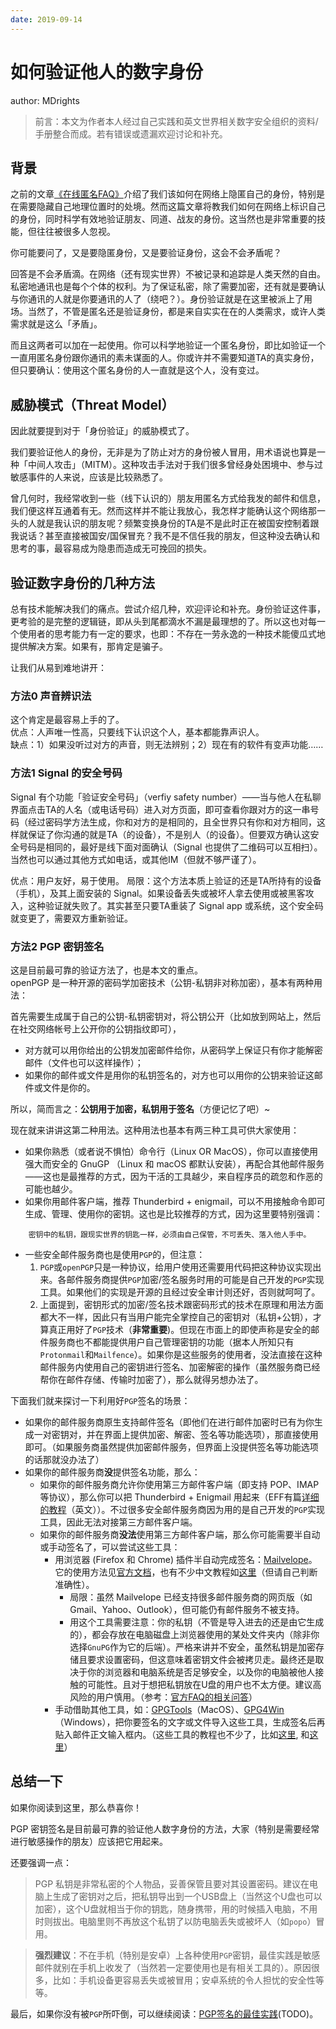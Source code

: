 ```yaml
---
date: 2019-09-14
---
```


# 如何验证他人的数字身份

author: MDrights

> 前言：本文为作者本人经过自己实践和英文世界相关数字安全组织的资料/手册整合而成。若有错误或遗漏欢迎讨论和补充。

## 背景

之前的文章[《在线匿名FAQ》](https://github.com/mdrights/Digital-rights/blob/master/A%E5%8C%BF%E5%90%8D%E7%AD%96%E7%95%A5/%E5%9C%A8%E7%BA%BF%E5%8C%BF%E5%90%8DFAQ.md)介绍了我们该如何在网络上隐匿自己的身份，特别是在需要隐藏自己地理位置时的处境。然而这篇文章将教我们如何在网络上标识自己的身份，同时科学有效地验证朋友、同道、战友的身份。这当然也是非常重要的技能，但往往被很多人忽视。

你可能要问了，又是要隐匿身份，又是要验证身份，这会不会矛盾呢？

回答是不会矛盾滴。在网络（还有现实世界）不被记录和追踪是人类天然的自由。私密地通讯也是每个个体的权利。为了保证私密，除了需要加密，还有就是要确认与你通讯的人就是你要通讯的人了（绕吧？）。身份验证就是在这里被派上了用场。当然了，不管是匿名还是验证身份，都是来自实实在在的人类需求，或许人类需求就是这么「矛盾」。

而且这两者可以加在一起使用。你可以科学地验证一个匿名身份，即比如验证一个一直用匿名身份跟你通讯的素未谋面的人。你或许并不需要知道TA的真实身份，但只要确认：使用这个匿名身份的人一直就是这个人，没有变过。


## 威胁模式（Threat Model）

因此就要提到对于「身份验证」的威胁模式了。  

我们要验证他人的身份，无非是为了防止对方的身份被人冒用，用术语说也算是一种「中间人攻击」（MITM）。这种攻击手法对于我们很多曾经身处困境中、参与过敏感事件的人来说，应该是比较熟悉了。

曾几何时，我经常收到一些（线下认识的）朋友用匿名方式给我发的邮件和信息，我们便这样互通着有无。然而这样并不能让我放心，我怎样才能确认这个网络那一头的人就是我认识的朋友呢？频繁变换身份的TA是不是此时正在被国安控制着跟我说话？甚至直接被国安/国保冒充？我不是不信任我的朋友，但这种没去确认和思考的事，最容易成为隐患而造成无可挽回的损失。


## 验证数字身份的几种方法

总有技术能解决我们的痛点。尝试介绍几种，欢迎评论和补充。身份验证这件事，更考验的是完整的逻辑链，即从头到尾都滴水不漏是最理想的了。所以这也对每一个使用者的思考能力有一定的要求，也即：不存在一劳永逸的一种技术能傻瓜式地提供解决方案。如果有，那肯定是骗子。

让我们从易到难地讲开：

### 方法0 声音辨识法
这个肯定是最容易上手的了。  
优点：人声唯一性高，只要线下认识这个人，基本都能靠声识人。  
缺点：1）如果没听过对方的声音，则无法辨别；2）现在有的软件有变声功能……   

### 方法1 Signal 的安全号码
Signal 有个功能「验证安全号码」（verfiy safety number）——当与他人在私聊界面点击TA的人名（或电话号码）进入对方页面，即可查看你跟对方的这一串号码（经过密码学方法生成，你和对方的是相同的，且全世界只有你和对方相同，这样就保证了你沟通的就是TA（的设备），不是别人（的设备）。但要双方确认这安全号码是相同的，最好是线下面对面确认（Signal 也提供了二维码可以互相扫）。当然也可以通过其他方式如电话，或其他IM（但就不够严谨了）。

优点：用户友好，易于使用。
局限：这个方法本质上验证的还是TA所持有的设备（手机），及其上面安装的 Signal。如果设备丢失或被坏人拿去使用或被黑客攻入，这种验证就失败了。其实甚至只要TA重装了 Signal app 或系统，这个安全码就变更了，需要双方重新验证。

### 方法2 PGP 密钥签名
这是目前最可靠的验证方法了，也是本文的重点。  
openPGP 是一种开源的密码学加密技术（公钥-私钥非对称加密），基本有两种用法：  

首先需要生成属于自己的公钥-私钥密钥对，将公钥公开（比如放到网站上，然后在社交网络帐号上公开你的公钥指纹即可），  
- 对方就可以用你给出的公钥发加密邮件给你，从密码学上保证只有你才能解密邮件（文件也可以这样操作）；
- 如果你的邮件或文件是用你的私钥签名的，对方也可以用你的公钥来验证这邮件或文件是你的。

所以，简而言之：**公钥用于加密，私钥用于签名**（方便记忆了吧）~

现在就来讲讲这第二种用法。这种用法也基本有两三种工具可供大家使用： 
  
- 如果你熟悉（或者说不惧怕）命令行（Linux OR MacOS），你可以直接使用强大而安全的 GnuGP （Linux 和 macOS 都默认安装），再配合其他邮件服务——这也是最推荐的方式，因为干活的工具越少，来自程序员的疏忽和作恶的可能也越少。  
- 如果你用邮件客户端，推荐 Thunderbird + enigmail，可以不用接触命令即可生成、管理、使用你的密钥。这也是比较推荐的方式，因为这里要特别强调：
```
	密钥中的私钥，跟现实世界的钥匙一样，必须由自己保管，不可丢失、落入他人手中。
```
- 一些安全邮件服务商也是使用`PGP`的，但注意：  
	1. `PGP`或`openPGP`只是一种协议，给用户使用还需要用代码把这种协议实现出来。各邮件服务商提供`PGP`加密/签名服务时用的可能是自己开发的`PGP`实现工具。如果他们的实现是开源的且经过安全审计则还好，否则就呵呵了。
	2. 上面提到，密钥形式的加密/签名技术跟密码形式的技术在原理和用法方面都大不一样，因此只有当用户能完全掌控自己的密钥对（私钥+公钥），才算真正用好了`PGP`技术（**非常重要**)。但现在市面上的即使声称是安全的邮件服务商也不都能提供用户自己管理密钥的功能（据本人所知只有`Protonmail`和`Mailfence`）。如果你是这些服务的使用者，没法直接在这种邮件服务内使用自己的密钥进行签名、加密解密的操作（虽然服务商已经帮你在邮件存储、传输时加密了），那么就得另想办法了。

下面我们就来探讨一下利用好`PGP`签名的场景：

- 如果你的邮件服务商原生支持邮件签名（即他们在进行邮件加密时已有为你生成一对密钥对，并在界面上提供加密、解密、签名等功能选项），那直接使用即可。（如果服务商虽然提供加密邮件服务，但界面上没提供签名等功能选项的话那就没办法了）  
- 如果你的邮件服务商**没**提供签名功能，那么：  
	- 如果你的邮件服务商允许你使用第三方邮件客户端（即支持 POP、IMAP 等协议），那么你可以把 Thunderbird + Enigmail 用起来（EFF有篇[详细的教程](https://ssd.eff.org/en/module/how-use-pgp-mac-os-x)（英文））。不过很多安全邮件服务商因为用的是自己开发的`PGP`实现工具，因此无法对接第三方邮件客户端。   
	- 如果你的邮件服务商**没法**使用第三方邮件客户端，那么你可能需要半自动或手动签名了，可以尝试这些工具：   
		- 用浏览器 (Firefox 和 Chrome) 插件半自动完成签名：[Mailvelope](https://www.mailvelope.com/)。它的使用方法见[官方文档](https://www.mailvelope.com/en/help)，也有不少中文教程如[这里](https://www.cnbeining.com/2014/09/tutorial-how-to-use-mailvelope-to-sign-your-email-and-pgp-encryption-3-months-and-finally-finished/)（但请自己判断准确性）。  
			- 局限：虽然 Mailvelope 已经支持很多邮件服务商的网页版（如 Gmail、Yahoo、Outlook），但可能仍有邮件服务不被支持。     
			- 用这个工具需要注意：你的私钥（不管是导入进去的还是由它生成的），都会存放在电脑磁盘上浏览器使用的某处文件夹内（除非你选择`GnuPG`作为它的后端）。严格来讲并不安全，虽然私钥是加密存储且要求设置密码，但这意味着密钥文件会被拷贝走。最终还是取决于你的浏览器和电脑系统是否足够安全，以及你的电脑被他人接触的可能性。且对于想把私钥放在U盘的用户也不太方便。建议高风险的用户慎用。（参考：[官方FAQ的相关问答](https://www.mailvelope.com/en/faq#private_key_security)）
		- 手动借助其他工具，如：[GPGTools](https://gpgtools.org/)（MacOS）、[GPG4Win](https://www.gpg4win.de/index.thml)（Windows），把你要签名的文字或文件导入这些工具，生成签名后再贴入邮件正文输入框内。（这些工具的教程也不少了，比如[这里](https://www.ezloo.com/2015/01/pgp_for_mac_os_x.html), 和[这里](https://zhuanlan.zhihu.com/p/28902093)）


## 总结一下

如果你阅读到这里，那么恭喜你！  

PGP 密钥签名是目前最可靠的验证他人数字身份的方法，大家（特别是需要经常进行敏感操作的朋友）应该把它用起来。  

还要强调一点：  

> PGP 私钥是非常私密的个人物品，妥善保管且要对其设置密码。建议在电脑上生成了密钥对之后，把私钥导出到一个USB盘上（当然这个U盘也可以加密），这个U盘就相当于你的钥匙，随身携带，用的时候插入电脑，不用时则拔出。电脑里则不再放这个私钥了以防电脑丢失或被坏人（如`popo`）冒用。

> **强烈建议**：不在手机（特别是安卓）上各种使用`PGP`密钥，最佳实践是敏感邮件就别在手机上收发了（当然若一定要使用也是有相关工具的）。原因很多，比如：手机设备更容易丢失或被冒用；安卓系统的令人担忧的安全性等等。


最后，如果你没有被`PGP`所吓倒，可以继续阅读：[PGP签名的最佳实践]()(TODO)。

